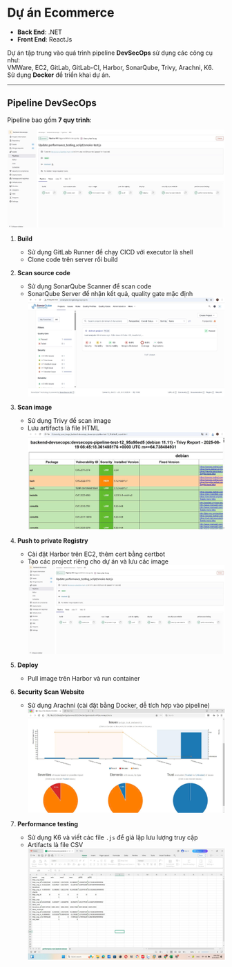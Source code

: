 # Dự án Ecommerce

- **Back End**: .NET  
- **Front End**: ReactJs  

Dự án tập trung vào quá trình pipeline **DevSecOps** sử dụng các công cụ như:  
VMWare, EC2, GitLab, GitLab-CI, Harbor, SonarQube, Trivy, Arachni, K6.  
Sử dụng **Docker** để triển khai dự án.

---

## Pipeline DevSecOps

Pipeline bao gồm **7 quy trình**:

![Pipeline Diagram](images/pipeline.jpg)

1. **Build**  
   - Sử dụng GitLab Runner để chạy CICD với executor là shell  
   - Clone code trên server rồi build  

2. **Scan source code**  
   - Sử dụng SonarQube Scanner để scan code  
   - SonarQube Server để nhận kết quả, quality gate mặc định  
   ![Sonarqube Scan](images/sonarqube-real.jpg)

3. **Scan image**  
   - Sử dụng Trivy để scan image  
   - Lưu artifacts là file HTML  
   ![Trivy Scan](images/trivy-scan.jpg)

4. **Push to private Registry**  
   - Cài đặt Harbor trên EC2, thêm cert bằng certbot  
   - Tạo các project riêng cho dự án và lưu các image  
   ![Harbor](images/pipeline.jpg)

5. **Deploy**  
   - Pull image trên Harbor và run container  

6. **Security Scan Website**  
   - Sử dụng Arachni (cài đặt bằng Docker, dễ tích hợp vào pipeline)  
   ![Arachni](images/web-security.jpg)

7. **Performance testing**  
   - Sử dụng K6 và viết các file `.js` để giả lập lưu lượng truy cập  
   - Artifacts là file CSV  
   ![K6](images/performance-test.jpg)
